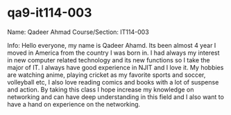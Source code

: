 # qa9-it114-003
Name: Qadeer Ahmad
Course/Section: IT114-003

Info: Hello everyone, my name is Qadeer Ahamd. Its been almost 4 year I moved in America from the country I was born in. I had always my interest in new computer related technology and its new functions so I take the major of IT. I always have good experience in NJIT and I love it. My hobbies are watching anime, playing cricket as my favorite sports and soccer, volleyball etc, I also love reading comics and books with a lot of suspense and action. By taking this class I hope increase my knowledge on networking and can have deep understanding in this field and I also want to have a hand on experience on the networking.